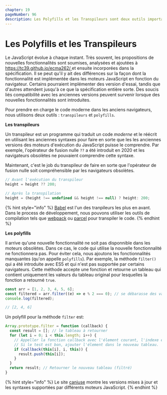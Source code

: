 ```yaml
---
chapter: 19
pageNumber: 96
description: Les Polyfills et les Transpileurs sont deux outils importants qui sont utilisés dans le développement web pour faire en sorte que le code JavaScript moderne peut s'exécuter sur les vieux navigateurs et de prendre avantages sur les dernières fonctionnalitées de JavaScript en maintenant la compatibilité avec les environnement désuets.
---
```

# Les Polyfills et les Transpileurs

Le JavaScript évolue à chaque instant. Très souvent, les propositions de nouvelles fonctionnalités sont soumises, analysées et ajoutées à [https://tc39.github.io/ecma262/ ](https://tc39.github.io/ecma262/) et ensuite incorporées dans la spécification. Il se peut qu'il y ait des différences sur la façon dont la fonctionnalité est implémentée dans les moteurs JavaScript en fonction du navigateur. Certains pourraient implémenter des version d'essai, tandis que d'autres attendent jusqu'à ce que la spécification entière sorte. Des soucis liés compatibilité avec les anciennes versions peuvent survenir lorsque des nouvelles fonctionnalités sont introduites.&#x20;

Pour prendre en charge le code moderne dans les anciens navigateurs, nous utilisons deux outils : `transpileurs` et `polyfills`.

**Les transpileurs**

Un transpileur est un programme qui traduit un code *moderne* et le réécrit en utilisant les anciennes syntaxes pour faire en sorte que les les anciennes versions des moteurs d'exécution du JavaScript puisse le comprendre. Par exemple, l'opérateur de fusion nulle `??` a été introduit en 2020 et les navigateurs obsolètes ne pouvaient comprendre cette syntaxe.

Maintenant, c'est le job du transpileur de faire en sorte que l'opérateur de fusion nulle soit compréhensible par les navigateurs obsolètes.&#x20;

```javascript
// Avant l'exécution du transpileur
height = height ?? 200;

// Après la transpilation
height = (height !== undefined && height !== null) ? height: 200;

```

{% hint style="info" %}
&#x20;[Babel](https://babeljs.io/) est l'un des tranpileurs les plus en avant. Dans le process de développement, nous pouvons utiliser les outils de compilation tels que [webpack](https://webpack.js.org/) ou [parcel](https://parceljs.org/) pour transpiler le code.
{% endhint %}

**Les polyfills**

Il arrive qu'une nouvelle fonctionnalité ne soit pas disponnible dans les moteurs obsolètes. Dans ce cas, le code qui utilise la nouvelle fonctionnalité ne fonctionnera pas. Pour éviter cela, nous ajoutons les fonctionnalités manquantes (qu'on appelle `polyfills`). Par exemple, la méthode `filter()` qui a été introduite avec ES5 et qui n'est pas supportée par certains navigateurs. Cette méthode accepte une fonction et retourne un tableau qui contient uniquement les valeurs du tableau original pour lesquelles la fonction a retourné `true`.

```javascript
const arr = [1, 2, 3, 4, 5, 6];
const filtered = arr.filter((e) => e % 2 === 0); // se débarasse des valeurs paires.
console.log(filtered);

// [2, 4, 6]
```

Un polyfill pour la méthode `filter` est:


```javascript
Array.prototype.filter = function (callback) {
  const result = []; // le tableau à retourner
  for (let i = 0; i < this.length; i++) {
    // Appeller la fonction callback avec l'élement courant, l'indexe et le contexte.
    // Si le test est bon, ajouter l'élement dans le nouveau tableau.
    if (callback(this[i], i, this)) {
      result.push(this[i]);
    }
  }
  return result; // Retourner le nouveau tableau (filtré)
}
```

{% hint style="info" %}
Le site [caniuse](https://caniuse.com/) montre les versions mises à jour et les syntaxes supportées par différents moteurs JavaScript.
{% endhint %}
